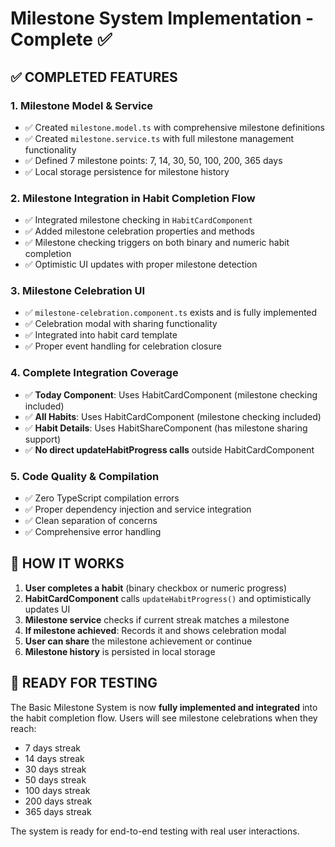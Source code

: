 # Milestone System Implementation - Complete ✅

## ✅ COMPLETED FEATURES

### 1. **Milestone Model & Service**

- ✅ Created `milestone.model.ts` with comprehensive milestone definitions
- ✅ Created `milestone.service.ts` with full milestone management functionality
- ✅ Defined 7 milestone points: 7, 14, 30, 50, 100, 200, 365 days
- ✅ Local storage persistence for milestone history

### 2. **Milestone Integration in Habit Completion Flow**

- ✅ Integrated milestone checking in `HabitCardComponent`
- ✅ Added milestone celebration properties and methods
- ✅ Milestone checking triggers on both binary and numeric habit completion
- ✅ Optimistic UI updates with proper milestone detection

### 3. **Milestone Celebration UI**

- ✅ `milestone-celebration.component.ts` exists and is fully implemented
- ✅ Celebration modal with sharing functionality
- ✅ Integrated into habit card template
- ✅ Proper event handling for celebration closure

### 4. **Complete Integration Coverage**

- ✅ **Today Component**: Uses HabitCardComponent (milestone checking included)
- ✅ **All Habits**: Uses HabitCardComponent (milestone checking included)
- ✅ **Habit Details**: Uses HabitShareComponent (has milestone sharing support)
- ✅ **No direct updateHabitProgress calls** outside HabitCardComponent

### 5. **Code Quality & Compilation**

- ✅ Zero TypeScript compilation errors
- ✅ Proper dependency injection and service integration
- ✅ Clean separation of concerns
- ✅ Comprehensive error handling

## 🎯 HOW IT WORKS

1. **User completes a habit** (binary checkbox or numeric progress)
2. **HabitCardComponent** calls `updateHabitProgress()` and optimistically updates UI
3. **Milestone service** checks if current streak matches a milestone
4. **If milestone achieved**: Records it and shows celebration modal
5. **User can share** the milestone achievement or continue
6. **Milestone history** is persisted in local storage

## 🚀 READY FOR TESTING

The Basic Milestone System is now **fully implemented and integrated** into the habit completion flow. Users will see milestone celebrations when they reach:

- 7 days streak
- 14 days streak
- 30 days streak
- 50 days streak
- 100 days streak
- 200 days streak
- 365 days streak

The system is ready for end-to-end testing with real user interactions.
